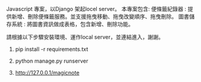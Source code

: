 Javascript 專案，以Django 架起locel server。 本專案包含:
便條籤紀錄器 : 提供新增、刪除便條籤服務。並支援拖曳移動、拖曳改變順序、拖曳刪除。
圖書儲存系統 : 將圖書資訊做成表格，包含新增、刪除功能。

請根據以下步驟安裝環境、運作local server，並連結進入，謝謝。


1. pip install -r requirements.txt

2. python manage.py runserver

3. http://127.0.0.1/magicnote

